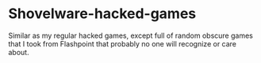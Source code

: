 # Shovelware-hacked-games

Similar as my regular hacked games, except full of random obscure games that I took from Flashpoint that probably no one will recognize or care about. 
